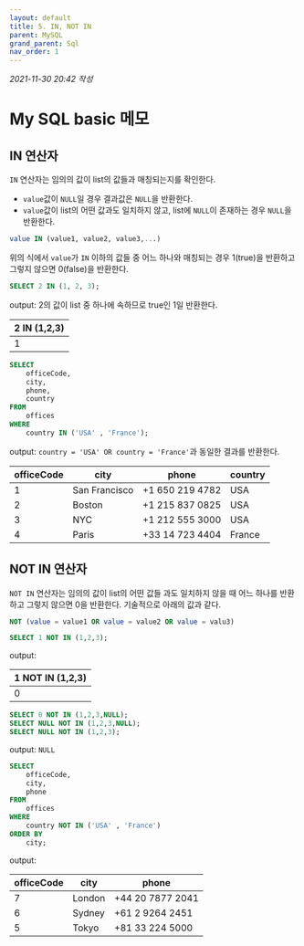 ```yaml
---
layout: default
title: 5. IN, NOT IN
parent: MySQL
grand_parent: Sql
nav_order: 1
---
```


*2021-11-30 20:42 작성*

# My SQL basic 메모

## IN 연산자

`IN` 연산자는 임의의 값이 list의 값들과 매칭되는지를 확인한다.

- `value`값이 `NULL`일 경우 결과값은 `NULL`을 반환한다.
- `value`값이 list의 어떤 값과도 일치하지 않고, list에 `NULL`이 존재하는 경우 `NULL`을 반환한다.

~~~~sql
value IN (value1, value2, value3,...)
~~~~

위의 식에서 `value`가 `IN` 이하의 값들 중 어느 하나와 매칭되는 경우 1(true)을 반환하고 그렇지 않으면 0(false)을 반환한다. 

~~~~sql
SELECT 2 IN (1, 2, 3);
~~~~

output: 2의 값이 list 중 하나에 속하므로 true인 1일 반환한다.

| 2 IN (1,2,3) |
|--------------|
|            1 |

~~~~sql
SELECT 
    officeCode, 
    city, 
    phone, 
    country
FROM
    offices
WHERE
    country IN ('USA' , 'France');
~~~~

output: `country = 'USA' OR country = 'France'`과 동일한 결과를 반환한다.

| officeCode | city          | phone           | country |
|------------|---------------|-----------------|---------|
| 1          | San Francisco | +1 650 219 4782 | USA     |
| 2          | Boston        | +1 215 837 0825 | USA     |
| 3          | NYC           | +1 212 555 3000 | USA     |
| 4          | Paris         | +33 14 723 4404 | France  |

## NOT IN 연산자

`NOT IN` 연산자는 임의의 값이 list의 어떤 값들 과도 일치하지 않을 때 어느 하나를 반환하고 그렇지 않으면 0을 반환한다. 기술적으로 아래의 값과 같다.

~~~~sql
NOT (value = value1 OR value = value2 OR value = valu3)
~~~~

~~~~sql
SELECT 1 NOT IN (1,2,3);
~~~~

output: 

| 1 NOT IN (1,2,3) |
|------------------|
|                0 |

~~~~sql
SELECT 0 NOT IN (1,2,3,NULL);
SELECT NULL NOT IN (1,2,3,NULL);
SELECT NULL NOT IN (1,2,3);
~~~~

output: `NULL`

~~~~sql
SELECT 
    officeCode, 
    city, 
    phone
FROM
    offices
WHERE
    country NOT IN ('USA' , 'France')
ORDER BY 
    city;
~~~~

output:

| officeCode | city   | phone            |
|------------|--------|------------------|
| 7          | London | +44 20 7877 2041 |
| 6          | Sydney | +61 2 9264 2451  |
| 5          | Tokyo  | +81 33 224 5000  |